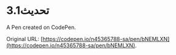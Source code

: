 # تحديث3.1

A Pen created on CodePen.

Original URL: [https://codepen.io/n45365788-sa/pen/bNEMLXN](https://codepen.io/n45365788-sa/pen/bNEMLXN).

